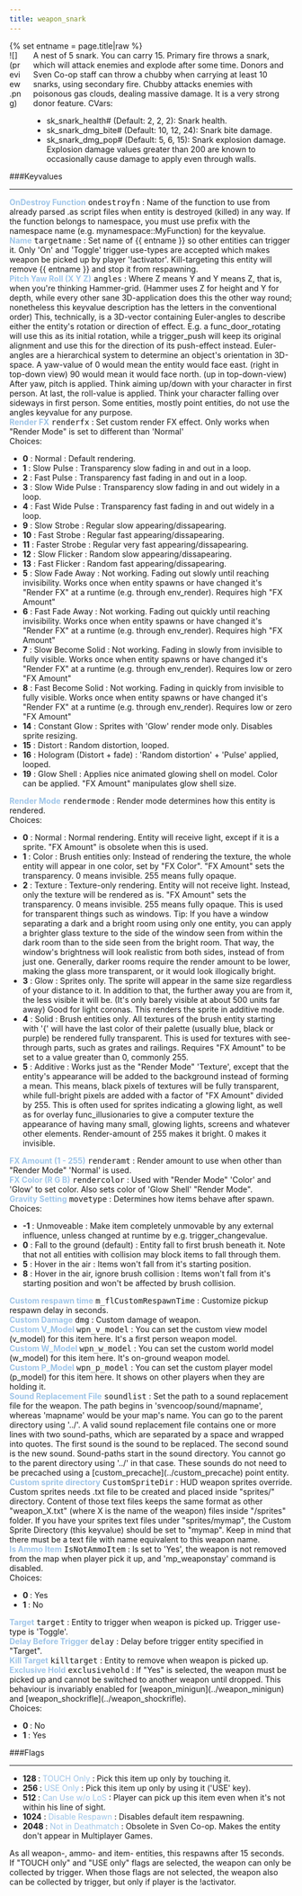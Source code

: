 ```yaml
---
title: weapon_snark
---
```

<div>{% set entname = page.title|raw %}</div>
<div class="container previewimg">
<div class="columns">
<div class="imagepadding column col-auto" markdown="1">![](preview.png)</div>
<div class="column entityentry" markdown="1">A nest of 5 snark. You can carry 15. Primary fire throws a snark, which will attack enemies and explode after some time. Donors and Sven Co-op staff can throw a chubby when carrying at least 10 snarks, using secondary fire. Chubby attacks enemies with poisonous gas clouds, dealing massive damage. It is a very strong donor feature. CVars:<ul><li>sk_snark_health# (Default: 2, 2, 2): Snark health.</li><li>sk_snark_dmg_bite# (Default: 10, 12, 24): Snark bite damage.</li><li>sk_snark_dmg_pop# (Default: 5, 6, 15): Snark explosion damage. Explosion damage values greater than 200 are known to occasionally cause damage to apply even through walls.</li></ul></div>
</div>
</div>
###Keyvalues
<hr>
<div class="entityentry" markdown="1">
<span style="color:#9fc5e8;"><b>OnDestroy Function</b></span> <kbd  class="tooltip" data-tooltip="string">ondestroyfn</kbd> :
Name of the function to use from already parsed .as script files when entity is destroyed (killed) in any way. If the function belongs to namespace, you must use prefix with the namespace name (e.g. mynamespace::MyFunction) for the keyvalue.
</div>
<div class="entityentry" markdown="1">
<span style="color:#9fc5e8;"><b>Name</b></span> <kbd  class="tooltip" data-tooltip="target_source">targetname</kbd> :
Set name of {{ entname }} so other entities can trigger it. Only 'On' and 'Toggle' trigger use-types are accepted which makes weapon be picked up by player '!activator'. Kill-targeting this entity will remove {{ entname }} and stop it from respawning.
</div>
<div class="entityentry" markdown="1">
<span style="color:#9fc5e8;"><b>Pitch Yaw Roll (X Y Z)</b></span> <kbd  class="tooltip" data-tooltip="string">angles</kbd> :
Where Z means Y and Y means Z, that is, when you're thinking Hammer-grid. (Hammer uses Z for height and Y for depth, while every other sane 3D-application does this the other way round; nonetheless this keyvalue description has the letters in the conventional order) This, technically, is a 3D-vector containing Euler-angles to describe either the entity's rotation or direction of effect. E.g. a func_door_rotating will use this as its initial rotation, while a trigger_push will keep its original alignment and use this for the direction of its push-effect instead. Euler-angles are a hierarchical system to determine an object's orientation in 3D-space. A yaw-value of 0 would mean the entity would face east. (right in top-down view) 90 would mean it would face north. (up in top-down-view) After yaw, pitch is applied. Think aiming up/down with your character in first person. At last, the roll-value is applied. Think your character falling over sideways in first person. Some entities, mostly point entities, do not use the angles keyvalue for any purpose.
</div>
<div class="entityentry" markdown="1">
<span style="color:#9fc5e8;"><b>Render FX</b></span> <kbd  class="tooltip" data-tooltip="choices">renderfx</kbd> :
Set custom render FX effect. Only works when "Render Mode" is set to different than 'Normal'
<div class="accordion">
<input type="checkbox" id="accordion-1" name="accordion-checkbox" hidden>
<label class="accordion-header" for="accordion-1">
<i class="icon icon-arrow-right mr-1"></i>
Choices:
</label>
<div class="accordion-body">
<ul>
<li><b>0</b> : Normal : Default rendering.</li>
<li><b>1</b> : Slow Pulse : Transparency slow fading in and out in a loop.</li>
<li><b>2</b> : Fast Pulse : Transparency fast fading in and out in a loop.</li>
<li><b>3</b> : Slow Wide Pulse : Transparency slow fading in and out widely in a loop.</li>
<li><b>4</b> : Fast Wide Pulse : Transparency fast fading in and out widely in a loop.</li>
<li><b>9</b> : Slow Strobe : Regular slow appearing/dissapearing.</li>
<li><b>10</b> : Fast Strobe : Regular fast appearing/dissapearing.</li>
<li><b>11</b> : Faster Strobe : Regular very fast appearing/dissapearing.</li>
<li><b>12</b> : Slow Flicker : Random slow appearing/dissapearing.</li>
<li><b>13</b> : Fast Flicker : Random fast appearing/dissapearing.</li>
<li><b>5</b> : Slow Fade Away : Not working. Fading out slowly until reaching invisibility. Works once when entity spawns or have changed it's "Render FX" at a runtime (e.g. through env_render). Requires high "FX Amount"</li>
<li><b>6</b> : Fast Fade Away : Not working. Fading out quickly until reaching invisibility. Works once when entity spawns or have changed it's "Render FX" at a runtime (e.g. through env_render). Requires high "FX Amount"</li>
<li><b>7</b> : Slow Become Solid : Not working. Fading in slowly from invisible to fully visible. Works once when entity spawns or have changed it's "Render FX" at a runtime (e.g. through env_render). Requires low or zero "FX Amount"</li>
<li><b>8</b> : Fast Become Solid : Not working. Fading in quickly from invisible to fully visible. Works once when entity spawns or have changed it's "Render FX" at a runtime (e.g. through env_render). Requires low or zero "FX Amount"</li>
<li><b>14</b> : Constant Glow : Sprites with 'Glow' render mode only. Disables sprite resizing.</li>
<li><b>15</b> : Distort : Random distortion, looped.</li>
<li><b>16</b> : Hologram (Distort + fade) : 'Random distortion' + 'Pulse' applied, looped.</li>
<li><b>19</b> : Glow Shell : Applies nice animated glowing shell on model. Color can be applied. "FX Amount" manipulates glow shell size.</li>
</ul>
</div>
</div>
</div>
<div class="entityentry" markdown="1">
<span style="color:#9fc5e8;"><b>Render Mode</b></span> <kbd  class="tooltip" data-tooltip="choices">rendermode</kbd> :
Render mode determines how this entity is rendered.
<div class="accordion">
<input type="checkbox" id="accordion-2" name="accordion-checkbox" hidden>
<label class="accordion-header" for="accordion-2">
<i class="icon icon-arrow-right mr-1"></i>
Choices:
</label>
<div class="accordion-body">
<ul>
<li><b>0</b> : Normal : Normal rendering. Entity will receive light, except if it is a sprite. "FX Amount" is obsolete when this is used.</li>
<li><b>1</b> : Color : Brush entities only: Instead of rendering the texture, the whole entity will appear in one color, set by "FX Color". "FX Amount" sets the transparency. 0 means invisible. 255 means fully opaque.</li>
<li><b>2</b> : Texture : Texture-only rendering. Entity will not receive light. Instead, only the texture will be rendered as is. "FX Amount" sets the transparency. 0 means invisible. 255 means fully opaque. This is used for transparent things such as windows. Tip: If you have a window separating a dark and a bright room using only one entity, you can apply a brighter glass texture to the side of the window seen from within the dark room than to the side seen from the bright room. That way, the window's brightness will look realistic from both sides, instead of from just one. Generally, darker rooms require the render amount to be lower, making the glass more transparent, or it would look illogically bright.</li>
<li><b>3</b> : Glow : Sprites only. The sprite will appear in the same size regardless of your distance to it. In addition to that, the further away you are from it, the less visible it will be. (It's only barely visible at about 500 units far away) Good for light coronas. This renders the sprite in additive mode.</li>
<li><b>4</b> : Solid : Brush entities only. All textures of the brush entity starting with '{' will have the last color of their palette (usually blue, black or purple) be rendered fully transparent. This is used for textures with see-through parts, such as grates and railings. Requires "FX Amount" to be set to a value greater than 0, commonly 255.</li>
<li><b>5</b> : Additive : Works just as the "Render Mode" 'Texture', except that the entity's appearance will be added to the background instead of forming a mean. This means, black pixels of textures will be fully transparent, while full-bright pixels are added with a factor of "FX Amount" divided by 255. This is often used for sprites indicating a glowing light, as well as for overlay func_illusionaries to give a computer texture the appearance of having many small, glowing lights, screens and whatever other elements. Render-amount of 255 makes it bright. 0 makes it invisible.</li>
</ul>
</div>
</div>
</div>
<div class="entityentry" markdown="1">
<span style="color:#9fc5e8;"><b>FX Amount (1 - 255)</b></span> <kbd  class="tooltip" data-tooltip="integer">renderamt</kbd> :
Render amount to use when other than "Render Mode" 'Normal' is used.
</div>
<div class="entityentry" markdown="1">
<span style="color:#9fc5e8;"><b>FX Color (R G B)</b></span> <kbd  class="tooltip" data-tooltip="color255">rendercolor</kbd> :
Used with "Render Mode" 'Color' and 'Glow' to set color. Also sets color of 'Glow Shell' "Render Mode".
</div>
<div class="entityentry" markdown="1">
<span style="color:#9fc5e8;"><b>Gravity Setting</b></span> <kbd  class="tooltip" data-tooltip="choices">movetype</kbd> :
Determines how items behave after spawn.
<div class="accordion">
<input type="checkbox" id="accordion-3" name="accordion-checkbox" hidden>
<label class="accordion-header" for="accordion-3">
<i class="icon icon-arrow-right mr-1"></i>
Choices:
</label>
<div class="accordion-body">
<ul>
<li><b>-1</b> : Unmoveable : Make item completely unmovable by any external influence, unless changed at runtime by e.g. trigger_changevalue.</li>
<li><b>0</b> : Fall to the ground (default) : Entity fall to first brush beneath it. Note that not all entities with collision may block items to fall through them.</li>
<li><b>5</b> : Hover in the air : Items won't fall from it's starting position.</li>
<li><b>8</b> : Hover in the air, ignore brush collision : Items won't fall from it's starting position and won't be affected by brush collision.</li>
</ul>
</div>
</div>
</div>
<div class="entityentry" markdown="1">
<span style="color:#9fc5e8;"><b>Custom respawn time</b></span> <kbd  class="tooltip" data-tooltip="string">m_flCustomRespawnTime</kbd> :
Customize pickup respawn delay in seconds.
</div>
<div class="entityentry" markdown="1">
<span style="color:#9fc5e8;"><b>Custom Damage</b></span> <kbd  class="tooltip" data-tooltip="integer">dmg</kbd> :
Custom damage of weapon.
</div>
<div class="entityentry" markdown="1">
<span style="color:#9fc5e8;"><b>Custom V_Model</b></span> <kbd  class="tooltip" data-tooltip="studio">wpn_v_model</kbd> :
You can set the custom view model (v_model) for this item here. It's a first person weapon model.
</div>
<div class="entityentry" markdown="1">
<span style="color:#9fc5e8;"><b>Custom W_Model</b></span> <kbd  class="tooltip" data-tooltip="studio">wpn_w_model</kbd> :
You can set the custom world model (w_model) for this item here. It's on-ground weapon model.
</div>
<div class="entityentry" markdown="1">
<span style="color:#9fc5e8;"><b>Custom P_Model</b></span> <kbd  class="tooltip" data-tooltip="studio">wpn_p_model</kbd> :
You can set the custom player model (p_model) for this item here. It shows on other players when they are holding it.
</div>
<div class="entityentry" markdown="1">
<span style="color:#9fc5e8;"><b>Sound Replacement File</b></span> <kbd  class="tooltip" data-tooltip="string">soundlist</kbd> :
Set the path to a sound replacement file for the weapon. The path begins in 'svencoop/sound/mapname', whereas 'mapname' would be your map's name. You can go to the parent directory using '../'. A valid sound replacement file contains one or more lines with two sound-paths, which are separated by a space and wrapped into quotes. The first sound is the sound to be replaced. The second sound is the new sound. Sound-paths start in the sound directory. You cannot go to the parent directory using '../' in that case. These sounds do not need to be precached using a [custom_precache](../custom_precache) point entity.
</div>
<div class="entityentry" markdown="1">
<span style="color:#9fc5e8;"><b>Custom sprite directory</b></span> <kbd  class="tooltip" data-tooltip="string">CustomSpriteDir</kbd> :
HUD weapon sprites override. Custom sprites needs .txt file to be created and placed inside "sprites/<your custom folder>" directory. Content of those text files keeps the same format as other "weapon_X.txt" (where X is the name of the weapon) files inside "/sprites" folder. If you have your sprites text files under "sprites/mymap", the Custom Sprite Directory (this keyvalue) should be set to "mymap". Keep in mind that there must be a text file with name equivalent to this weapon name.
</div>
<div class="entityentry" markdown="1">
<span style="color:#9fc5e8;"><b>Is Ammo Item</b></span> <kbd  class="tooltip" data-tooltip="choices">IsNotAmmoItem</kbd> :
Is set to 'Yes', the weapon is not removed from the map when player pick it up, and 'mp_weaponstay' command is disabled.
<div class="accordion">
<input type="checkbox" id="accordion-4" name="accordion-checkbox" hidden>
<label class="accordion-header" for="accordion-4">
<i class="icon icon-arrow-right mr-1"></i>
Choices:
</label>
<div class="accordion-body">
<ul>
<li><b>0 </b> : Yes</li>
<li><b>1 </b> : No</li>
</ul>
</div>
</div>
</div>
<div class="entityentry" markdown="1">
<span style="color:#9fc5e8;"><b>Target</b></span> <kbd  class="tooltip" data-tooltip="target_destination">target</kbd> :
Entity to trigger when weapon is picked up. Trigger use-type is 'Toggle'.
</div>
<div class="entityentry" markdown="1">
<span style="color:#9fc5e8;"><b>Delay Before Trigger</b></span> <kbd  class="tooltip" data-tooltip="string">delay</kbd> :
Delay before trigger entity specified in "Target".
</div>
<div class="entityentry" markdown="1">
<span style="color:#9fc5e8;"><b>Kill Target</b></span> <kbd  class="tooltip" data-tooltip="target_destination">killtarget</kbd> :
Entity to remove when weapon is picked up.
</div>
<div class="entityentry" markdown="1">
<span style="color:#9fc5e8;"><b>Exclusive Hold</b></span> <kbd  class="tooltip" data-tooltip="choices">exclusivehold</kbd> :
If "Yes" is selected, the weapon must be picked up and cannot be switched to another weapon until dropped. This behaviour is invariably enabled for [weapon_minigun](../weapon_minigun) and [weapon_shockrifle](../weapon_shockrifle).
<div class="accordion">
<input type="checkbox" id="accordion-5" name="accordion-checkbox" hidden>
<label class="accordion-header" for="accordion-5">
<i class="icon icon-arrow-right mr-1"></i>
Choices:
</label>
<div class="accordion-body">
<ul>
<li><b>0 </b> : No</li>
<li><b>1 </b> : Yes</li>
</ul>
</div>
</div>
</div>
###Flags
<hr>
<div class="entityflags">
<ul>
<li class="imagepadding" markdown="1"><b>128 </b> : <span style="color:#9fc5e8;">TOUCH Only</span> : Pick this item up only by touching it.</li>
<li class="imagepadding" markdown="1"><b>256 </b> : <span style="color:#9fc5e8;">USE Only</span> : Pick this item up only by using it ('USE' key).</li>
<li class="imagepadding" markdown="1"><b>512 </b> : <span style="color:#9fc5e8;">Can Use w/o LoS</span> : Player can pick up this item even when it's not within his line of sight.</li>
<li class="imagepadding" markdown="1"><b>1024</b> : <span style="color:#9fc5e8;">Disable Respawn</span> : Disables default item respawning.</li>
<li class="imagepadding" markdown="1"><b>2048 </b> : <span style="color:#9fc5e8;">Not in Deathmatch</span> : Obsolete in Sven Co-op. Makes the entity don't appear in Multiplayer Games.</li>
</ul>
</div>
<div class="notices blue" markdown="1">As all weapon-, ammo- and item- entities, this respawns after 15 seconds.</div>
<div class="notices blue" markdown="1">If "TOUCH only" and "USE only" flags are selected, the weapon can only be collected by trigger. When those flags are not selected, the weapon also can be collected by trigger, but only if player is the !activator.</div>
